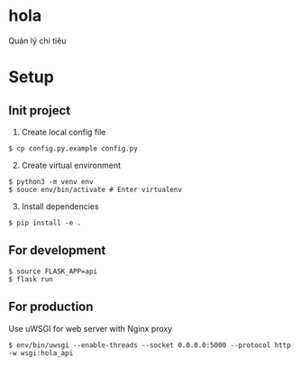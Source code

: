 # hola
Quản lý chi tiêu

# Setup

## Init project
1. Create local config file
```
$ cp config.py.example config.py
```

2. Create virtual environment
```
$ python3 -m venv env
$ souce env/bin/activate # Enter virtualenv
```

3. Install dependencies
```
$ pip install -e .
```

## For development
```
$ source FLASK_APP=api
$ flask run
```

## For production
Use uWSGI for web server with Nginx proxy
```
$ env/bin/uwsgi --enable-threads --socket 0.0.0.0:5000 --protocol http -w wsgi:hola_api
```